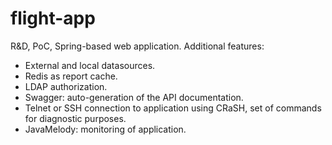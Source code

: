# flight-app 

R&D, PoC, Spring-based web application. Additional features:
- External and local datasources.
- Redis as report cache.
- LDAP authorization.
- Swagger: auto-generation of the API documentation.
- Telnet or SSH connection to application using CRaSH, set of commands for diagnostic purposes.
- JavaMelody: monitoring of application.
